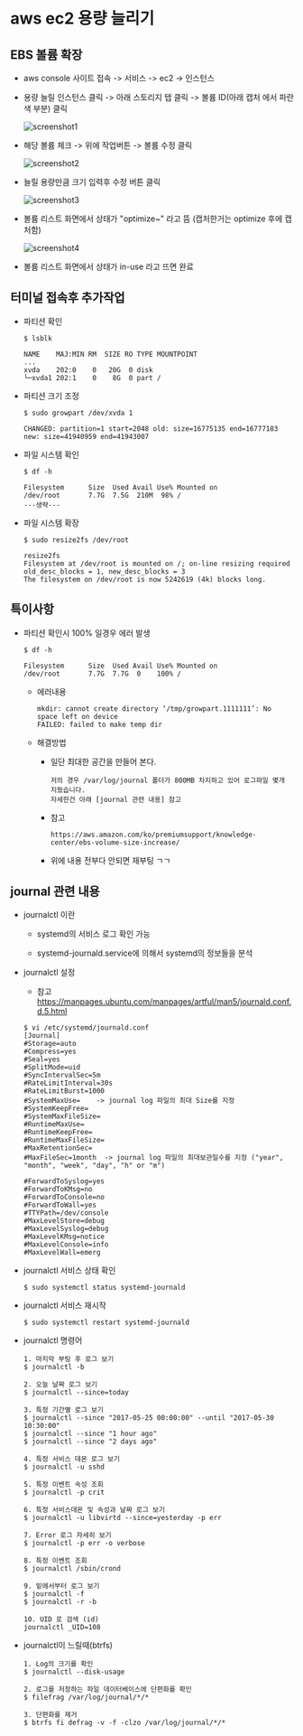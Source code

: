 # aws ec2 용량 늘리기

## EBS 볼륨 확장
- aws console 사이트 접속 -> 서비스 -> ec2 -> 인스턴스

- 용량 늘릴 인스턴스 클릭 -> 아래 스토리지 탭 클릭 -> 볼륨 ID(아래 캡처 에서 파란색 부분) 클릭

    ![screenshot1](./screenshot1.png)

- 해당 볼륨 체크 -> 위에 작업버튼 -> 볼륨 수정 클릭

    ![screenshot2](./screenshot2.png)

- 늘릴 용량만큼 크기 입력후 수정 버튼 클릭

    ![screenshot3](./screenshot3.png)

- 볼륨 리스트 화면에서 상태가 "optimize~" 라고 뜸 (캡처한거는 optimize 후에 캡처함)

    ![screenshot4](./screenshot4.png)

- 볼륨 리스트 화면에서 상태가 in-use 라고 뜨면 완료


## 터미널 접속후 추가작업
- 파티션 확인
    ```
    $ lsblk

    NAME    MAJ:MIN RM  SIZE RO TYPE MOUNTPOINT
    ...
    xvda    202:0    0   20G  0 disk 
    └─xvda1 202:1    0    8G  0 part /
    ```

- 파티션 크기 조정
    ```
    $ sudo growpart /dev/xvda 1

    CHANGED: partition=1 start=2048 old: size=16775135 end=16777183 new: size=41940959 end=41943007
    ```

- 파일 시스템 확인
    ```
    $ df -h

    Filesystem      Size  Used Avail Use% Mounted on
    /dev/root       7.7G  7.5G  210M  98% /
    ---생략---
    ```

- 파일 시스템 확장
    ```
    $ sudo resize2fs /dev/root

    resize2fs
    Filesystem at /dev/root is mounted on /; on-line resizing required
    old_desc_blocks = 1, new_desc_blocks = 3
    The filesystem on /dev/root is now 5242619 (4k) blocks long.
    ```


## 특이사항
- 파티션 확인시 100% 일경우 에러 발생
    ```
    $ df -h

    Filesystem      Size  Used Avail Use% Mounted on
    /dev/root       7.7G  7.7G  0    100% /
    ```
    - 에러내용
        ```
        mkdir: cannot create directory ‘/tmp/growpart.1111111’: No space left on device
        FAILED: failed to make temp dir
        ```

    - 해결방법
        - 일단 최대한 공간을 만들어 본다.
            ```
            저의 경우 /var/log/journal 폴더가 800MB 차지하고 있어 로그파일 몇개 지웠습니다.
            자세한건 아래 [journal 관련 내용] 참고
            ```

        - 참고
            ```
            https://aws.amazon.com/ko/premiumsupport/knowledge-center/ebs-volume-size-increase/
            ```

        - 위에 내용 전부다 안되면 재부팅 ㄱㄱ



## journal 관련 내용
- journalctl 이란

    - systemd의 서비스 로그 확인 가능

    - systemd-journald.service에 의해서 systemd의 정보들을 분석

- journalctl 설정
    - 참고  
        https://manpages.ubuntu.com/manpages/artful/man5/journald.conf.d.5.html
    ```
    $ vi /etc/systemd/journald.conf
    [Journal]
    #Storage=auto
    #Compress=yes
    #Seal=yes
    #SplitMode=uid
    #SyncIntervalSec=5m
    #RateLimitInterval=30s
    #RateLimitBurst=1000
    #SystemMaxUse=    -> journal log 파일의 최대 Size를 지정
    #SystemKeepFree=
    #SystemMaxFileSize=
    #RuntimeMaxUse=
    #RuntimeKeepFree=
    #RuntimeMaxFileSize=
    #MaxRetentionSec=
    #MaxFileSec=1month  -> journal log 파일의 최대보관일수를 지정 ("year", "month", "week", "day", "h" or "m")

    #ForwardToSyslog=yes
    #ForwardToKMsg=no
    #ForwardToConsole=no
    #ForwardToWall=yes
    #TTYPath=/dev/console
    #MaxLevelStore=debug
    #MaxLevelSyslog=debug
    #MaxLevelKMsg=notice
    #MaxLevelConsole=info
    #MaxLevelWall=emerg
    ```

- journalctl 서비스 상태 확인
    ```
    $ sudo systemctl status systemd-journald
    ```

- journalctl 서비스 재시작
    ```
    $ sudo systemctl restart systemd-journald
    ```

- journalctl 명령어
    ```
    1. 마지막 부팅 후 로그 보기
    $ journalctl -b

    2. 오늘 날짜 로그 보기
    $ journalctl --since=today

    3. 특정 기간별 로그 보기
    $ journalctl --since "2017-05-25 00:00:00" --until "2017-05-30 10:30:00"
    $ journalctl --since "1 hour ago"
    $ journalctl --since "2 days ago"

    4. 특정 서비스 데몬 로그 보기
    $ journalctl -u sshd

    5. 특정 이벤트 속성 조회
    $ journalctl -p crit

    6. 특정 서비스데몬 및 속성과 날짜 로그 보기
    $ journalctl -u libvirtd --since=yesterday -p err

    7. Error 로그 자세히 보기
    $ journalctl -p err -o verbose

    8. 특정 이벤트 조회
    $ journalctl /sbin/crond

    9. 밑에서부터 로그 보기
    $ journalctl -f
    $ journalctl -r -b 

    10. UID 로 검색 (id)
    journalctl _UID=108
    ```
- journalctl이 느릴때(btrfs)

    ```
    1. Log의 크기를 확인
    $ journalctl --disk-usage

    2. 로그를 저장하는 파일 데이터베이스에 단편화를 확인
    $ filefrag /var/log/journal/*/*

    3. 단편화를 제거
    $ btrfs fi defrag -v -f -clzo /var/log/journal/*/* 
    ```